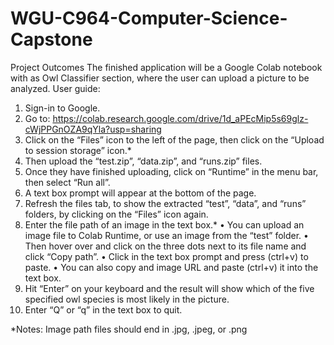 # WGU-C964-Computer-Science-Capstone
Project Outcomes 
The finished application will be a Google Colab notebook with as Owl Classifier section, where the user can upload a picture to be analyzed.
User guide:
1.	Sign-in to Google.
2.	Go to: https://colab.research.google.com/drive/1d_aPEcMip5s69glz-cWjPPGnOZA9qYla?usp=sharing 
3.	Click on the “Files” icon to the left of the page, then click on the “Upload to session storage” icon.*
4.	Then upload the “test.zip”, “data.zip”, and “runs.zip” files.
5.	Once they have finished uploading, click on “Runtime” in the menu bar, then select “Run all”.
6.	A text box prompt will appear at the bottom of the page.
7.	Refresh the files tab, to show the extracted “test”, “data”, and “runs” folders, by clicking on the “Files” icon again.
8.	Enter the file path of an image in the text box.*
•	You can upload an image file to Colab Runtime, or use an image from the “test” folder.
•	Then hover over and click on the three dots next to its file name and click “Copy path”.
•	Click in the text box prompt and press (ctrl+v) to paste.
•	You can also copy and image URL and paste (ctrl+v) it into the text box.
9.	Hit “Enter” on your keyboard and the result will show which of the five specified owl species is most likely in the picture.
10.	Enter “Q” or “q” in the text box to quit.

*Notes: Image path files should end in .jpg, .jpeg, or .png 


 
 
